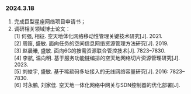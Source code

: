 ### 2024.3.18   
1. 完成巨型星座网络项目申请书； 
2. 调研相关领域博士论文：  
    [1] 何强, 相征. 空天地体化网络移动性管理关键技术研究[J]. 2021.  
    [2] 周笛, 盛敏. 面向任务的空间信息网络资源管理方法研究[J]. 2019.  
    [3] 赵晨曦, 盛敏. 面向6G的按需资源联合管控技术[J]. 7823–7830.  
    [4] 李航, 温向明. 基于服务功能链编排的空天地网络切片资源管理研究[J]. 2023.  
    [5] 刘俊宇, 盛敏. 基于稀疏码多址接入的无线网络容量研究[J]. 2016: 7823–7830.  
    [6] 时永鹏, 刘家佳. 空天地一体化网络中网关与SDN控制器的优化部署[J].   

